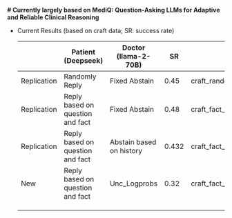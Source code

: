 **# Currently largely based on MediQ: Question-Asking LLMs for Adaptive and Reliable Clinical Reasoning**



- Current Results (based on craft data; SR: success rate)

  |             | Patient (Deepseek)               | Doctor (llama-2-70B)     | SR   | Log                       |
  | ----------- | -------------------------------- | ------------------------ | ---- | ------------------------- |
  | Replication | Randomly Reply                   | Fixed Abstain            | 0.45 | craft_random_fixed.log   |
  | Replication | Reply based on question and fact | Fixed Abstain            | 0.48 | craft_fact_fixed.log  |
  | Replication | Reply based on question and fact | Abstain based on history | 0.432 | craft_fact_binary.log |
  |New|Reply based on question and fact|Unc_Logprobs|0.32|             craft_fact_unc_logprobs.log              |
  |             |                                  |                          |      |                           |
  |             |                                  |                          |      |                           |
  |             |                                  |                          |      |                           |

  
